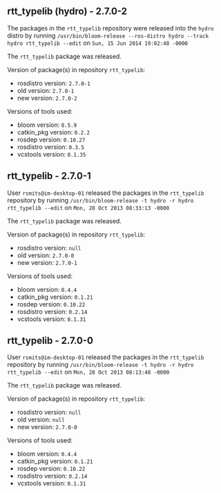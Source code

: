 ## rtt_typelib (hydro) - 2.7.0-2

The packages in the `rtt_typelib` repository were released into the `hydro` distro by running `/usr/bin/bloom-release --ros-distro hydro --track hydro rtt_typelib --edit` on `Sun, 15 Jun 2014 19:02:48 -0000`

The `rtt_typelib` package was released.

Version of package(s) in repository `rtt_typelib`:
- rosdistro version: `2.7.0-1`
- old version: `2.7.0-1`
- new version: `2.7.0-2`

Versions of tools used:
- bloom version: `0.5.9`
- catkin_pkg version: `0.2.2`
- rosdep version: `0.10.27`
- rosdistro version: `0.3.5`
- vcstools version: `0.1.35`


## rtt_typelib - 2.7.0-1

User `rsmits@im-desktop-01` released the packages in the `rtt_typelib` repository by running `/usr/bin/bloom-release -t hydro -r hydro rtt_typelib --edit` on `Mon, 28 Oct 2013 08:33:13 -0000`

The `rtt_typelib` package was released.

Version of package(s) in repository `rtt_typelib`:
- rosdistro version: `null`
- old version: `2.7.0-0`
- new version: `2.7.0-1`

Versions of tools used:
- bloom version: `0.4.4`
- catkin_pkg version: `0.1.21`
- rosdep version: `0.10.22`
- rosdistro version: `0.2.14`
- vcstools version: `0.1.31`


## rtt_typelib - 2.7.0-0

User `rsmits@im-desktop-01` released the packages in the `rtt_typelib` repository by running `/usr/bin/bloom-release -t hydro -r hydro rtt_typelib --edit` on `Mon, 28 Oct 2013 08:13:48 -0000`

The `rtt_typelib` package was released.

Version of package(s) in repository `rtt_typelib`:
- rosdistro version: `null`
- old version: `null`
- new version: `2.7.0-0`

Versions of tools used:
- bloom version: `0.4.4`
- catkin_pkg version: `0.1.21`
- rosdep version: `0.10.22`
- rosdistro version: `0.2.14`
- vcstools version: `0.1.31`


